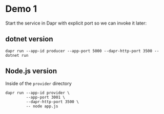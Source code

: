 # Demo 1

Start the service in Dapr with explicit port so we can invoke it later:

## dotnet version

```shell
dapr run --app-id producer --app-port 5000 --dapr-http-port 3500 -- dotnet run

```

## Node.js version

Inside of the `provider` directory

```shell
dapr run --app-id provider \
         --app-port 3001 \
         --dapr-http-port 3500 \
         -- node app.js
```
